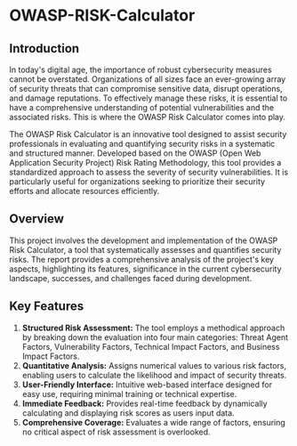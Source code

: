 # OWASP-RISK-Calculator
## Introduction

In today's digital age, the importance of robust cybersecurity measures cannot be overstated. Organizations of all sizes face an ever-growing array of security threats that can compromise sensitive data, disrupt operations, and damage reputations. To effectively manage these risks, it is essential to have a comprehensive understanding of potential vulnerabilities and the associated risks. This is where the OWASP Risk Calculator comes into play.

The OWASP Risk Calculator is an innovative tool designed to assist security professionals in evaluating and quantifying security risks in a systematic and structured manner. Developed based on the OWASP (Open Web Application Security Project) Risk Rating Methodology, this tool provides a standardized approach to assess the severity of security vulnerabilities. It is particularly useful for organizations seeking to prioritize their security efforts and allocate resources efficiently.

## Overview

This project involves the development and implementation of the OWASP Risk Calculator, a tool that systematically assesses and quantifies security risks. The report provides a comprehensive analysis of the project's key aspects, highlighting its features, significance in the current cybersecurity landscape, successes, and challenges faced during development.

## Key Features

1. **Structured Risk Assessment:** The tool employs a methodical approach by breaking down the evaluation into four main categories: Threat Agent Factors, Vulnerability Factors, Technical Impact Factors, and Business Impact Factors.
2. **Quantitative Analysis:** Assigns numerical values to various risk factors, enabling users to calculate the likelihood and impact of security threats.
3. **User-Friendly Interface:** Intuitive web-based interface designed for easy use, requiring minimal training or technical expertise.
4. **Immediate Feedback:** Provides real-time feedback by dynamically calculating and displaying risk scores as users input data.
5. **Comprehensive Coverage:** Evaluates a wide range of factors, ensuring no critical aspect of risk assessment is overlooked.
